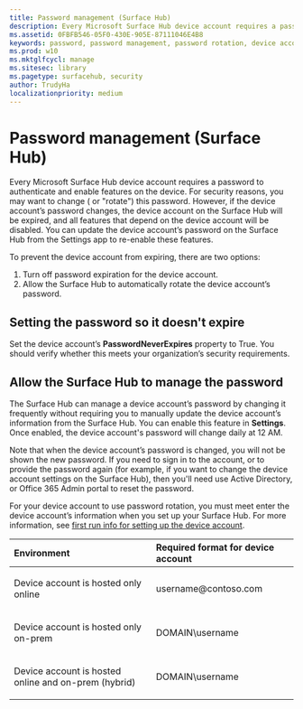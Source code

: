 ```yaml
---
title: Password management (Surface Hub)
description: Every Microsoft Surface Hub device account requires a password to authenticate and enable features on the device.
ms.assetid: 0FBFB546-05F0-430E-905E-87111046E4B8
keywords: password, password management, password rotation, device account
ms.prod: w10
ms.mktglfcycl: manage
ms.sitesec: library
ms.pagetype: surfacehub, security
author: TrudyHa
localizationpriority: medium
---
```


# Password management (Surface Hub)


Every Microsoft Surface Hub device account requires a password to authenticate and enable features on the device. For security reasons, you may want to change ( or "rotate") this password. However, if the device account’s password changes, the device account on the Surface Hub will be expired, and all features that depend on the device account will be disabled. You can update the device account’s password on the Surface Hub from the Settings app to re-enable these features.

To prevent the device account from expiring, there are two options:

1.  Turn off password expiration for the device account.
2.  Allow the Surface Hub to automatically rotate the device account’s password.

## Setting the password so it doesn't expire


Set the device account’s **PasswordNeverExpires** property to True. You should verify whether this meets your organization’s security requirements.

## Allow the Surface Hub to manage the password


The Surface Hub can manage a device account’s password by changing it frequently without requiring you to manually update the device account’s information from the Surface Hub. You can enable this feature in **Settings**. Once enabled, the device account's password will change daily at 12 AM.

Note that when the device account’s password is changed, you will not be shown the new password. If you need to sign in to the account, or to provide the password again (for example, if you want to change the device account settings on the Surface Hub), then you'll need use Active Directory, or Office 365 Admin portal to reset the password.

For your device account to use password rotation, you must meet enter the device account’s information when you set up your Surface Hub. For more information, see [first run info for setting up the device account](https://technet.microsoft.com/itpro/surface-hub/first-run-program-surface-hub#device-account). 

<table>
<colgroup>
<col width="50%" />
<col width="50%" />
</colgroup>
<thead>
<tr class="header">
<th align="left">Environment</th>
<th align="left">Required format for device account</th>
</tr>
</thead>
<tbody>
<tr class="odd">
<td align="left"><p>Device account is hosted only online</p></td>
<td align="left"><p>username@contoso.com</p></td>
</tr>
<tr class="even">
<td align="left"><p>Device account is hosted only on-prem</p></td>
<td align="left"><p>DOMAIN\username</p></td>
</tr>
<tr class="odd">
<td align="left"><p>Device account is hosted online and on-prem (hybrid)</p></td>
<td align="left"><p>DOMAIN\username</p></td>
</tr>
</tbody>
</table>

 

 

 





